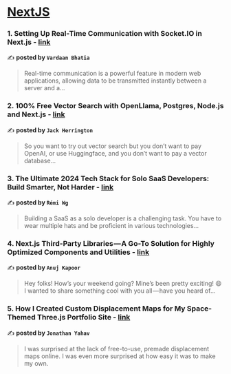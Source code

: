 
<h1><a href=https://medium.com/tag/nextjs/recommended target="_blank" rel="noopener noreferrer">NextJS</a></h1>
<h3>1. Setting Up Real-Time Communication with Socket.IO in Next.js - <a href="https://medium.com/@vardaanbhatia55/setting-up-real-time-communication-with-socket-io-in-next-js-c3d5ab9c7237" target="_blank" rel="noopener noreferrer">link</a></h3>

✍️ **posted by `Vardaan Bhatia`**

<blockquote>Real-time communication is a powerful feature in modern web applications, allowing data to be transmitted instantly between a server and a…</blockquote>

<h3>2. 100% Free Vector Search with OpenLlama, Postgres, Node.js and Next.js - <a href="https://medium.com/javascript-in-plain-english/100-free-vector-search-with-openllama-postgres-nodejs-and-nextjs-e496856766f7" target="_blank" rel="noopener noreferrer">link</a></h3>

✍️ **posted by `Jack Herrington`**

<blockquote>So you want to try out vector search but you don’t want to pay OpenAI, or use Huggingface, and you don’t want to pay a vector database…</blockquote>

<h3>3. The Ultimate 2024 Tech Stack for Solo SaaS Developers: Build Smarter, Not Harder - <a href="https://medium.com/@ixartz/the-ultimate-2024-tech-stack-for-solo-saas-developers-build-smarter-not-harder-011d08292bd1" target="_blank" rel="noopener noreferrer">link</a></h3>

✍️ **posted by `Rémi Wg`**

<blockquote>Building a SaaS as a solo developer is a challenging task. You have to wear multiple hats and be proficient in various technologies…</blockquote>

<h3>4. Next.js Third-Party Libraries — A Go-To Solution for Highly Optimized Components and Utilities - <a href="https://medium.com/@anuj0204kapoor/next-js-third-party-libraries-a-go-to-solution-for-highly-optimized-components-and-utilities-37dfec355030" target="_blank" rel="noopener noreferrer">link</a></h3>

✍️ **posted by `Anuj Kapoor`**

<blockquote>Hey folks! How’s your weekend going? Mine’s been pretty exciting! 😄 I wanted to share something cool with you all — have you heard of…</blockquote>

<h3>5. How I Created Custom Displacement Maps for My Space-Themed Three.js Portfolio Site - <a href="https://medium.com/javascript-in-plain-english/how-i-created-custom-displacement-maps-for-my-space-themed-three-js-portfolio-site-642b52700941" target="_blank" rel="noopener noreferrer">link</a></h3>

✍️ **posted by `Jonathan Yahav`**

<blockquote>I was surprised at the lack of free-to-use, premade displacement maps online. I was even more surprised at how easy it was to make my own.</blockquote>

